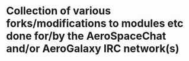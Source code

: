 # Collection of various forks/modifications to modules etc done for/by the AeroSpaceChat and/or AeroGalaxy IRC network(s)
